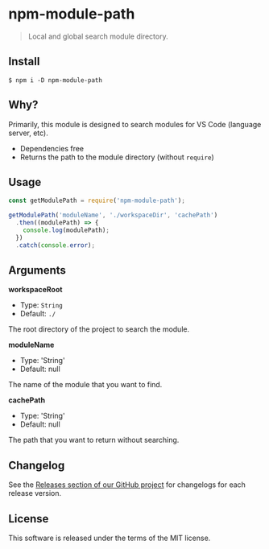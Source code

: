 # npm-module-path

> Local and global search module directory.

## Install

```shell
$ npm i -D npm-module-path
```

## Why?

Primarily, this module is designed to search modules for VS Code (language server, etc).

  * Dependencies free
  * Returns the path to the module directory (without `require`)

## Usage

```js
const getModulePath = require('npm-module-path');

getModulePath('moduleName', './workspaceDir', 'cachePath')
  .then((modulePath) => {
    console.log(modulePath);
  })
  .catch(console.error);
```

## Arguments

**workspaceRoot**

  * Type: `String`
  * Default: `./`

The root directory of the project to search the module.

**moduleName**

  * Type: 'String'
  * Default: null

The name of the module that you want to find.

**cachePath**

  * Type: 'String'
  * Default: null

The path that you want to return without searching.

## Changelog

See the [Releases section of our GitHub project](https://github.com/mrmlnc/npm-module-path/releases) for changelogs for each release version.

## License

This software is released under the terms of the MIT license.
